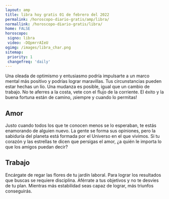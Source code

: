 ```yaml
---
layout: amp
title: libra hoy gratis 01 de febrero del 2022 
permalink: /horoscopo-diario-gratis/amp/libra/
normallink: /horoscopo-diario-gratis/libra/
home: FALSE
horoscopo:
 signo: libra
 video: -DQpmrrAIeU
ogimg: /images/libra_char.png
sitemap:
 priority: 1
 changefreq: 'daily'
---
```



Una oleada de optimismo y entusiasmo podría impulsarte a un marco mental más positivo y podrías lograr maravillas. Tus circunstancias pueden estar hechas un lío. Una mudanza es posible, igual que un cambio de trabajo. No te aferres a la costa, vete con el flujo de la corriente. El éxito y la buena fortuna están de camino, ¡siempre y cuando lo permitas!

## Amor

Justo cuando todos los que te conocen menos se lo esperaban, te estás enamorando de alguien nuevo. La gente se forma sus opiniones, pero la sabiduría del planeta está formada por el Universo en el que vivimos. Si tu corazón y las estrellas te dicen que persigas el amor, ¿a quién le importa lo que los amigos puedan decir?

## Trabajo

Encárgate de regar las flores de tu jardín laboral. Para lograr los resultados que buscas se requiere disciplina. Aférrate a tus objetivos y no te desvíes de tu plan. Mientras más estabilidad seas capaz de lograr, más triunfos conseguirás.